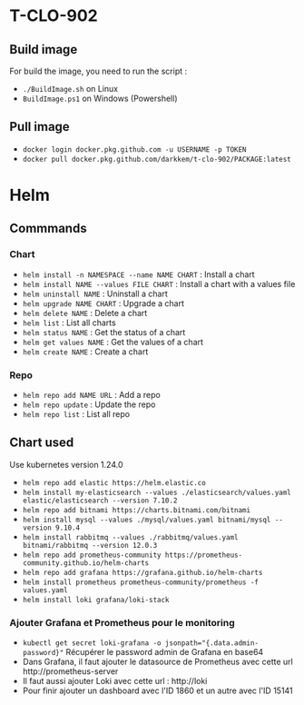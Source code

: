 # T-CLO-902

## Build image
For build the image, you need to run the script : 
- `./BuildImage.sh` on Linux
- `BuildImage.ps1` on Windows (Powershell)

## Pull image

- `docker login docker.pkg.github.com -u USERNAME -p TOKEN`
- `docker pull docker.pkg.github.com/darkkem/t-clo-902/PACKAGE:latest`


# Helm 

## Commmands
### Chart
- `helm install -n NAMESPACE --name NAME CHART` : Install a chart
- `helm install NAME --values FILE CHART` : Install a chart with a values file
- `helm uninstall NAME` : Uninstall a chart
- `helm upgrade NAME CHART` : Upgrade a chart
- `helm delete NAME` : Delete a chart
- `helm list` : List all charts
- `helm status NAME` : Get the status of a chart
- `helm get values NAME` : Get the values of a chart
- `helm create NAME` : Create a chart
### Repo
- `helm repo add NAME URL` : Add a repo
- `helm repo update` : Update the repo
- `helm repo list` : List all repo


## Chart used
Use kubernetes version 1.24.0
- `helm repo add elastic https://helm.elastic.co`
- `helm install my-elasticsearch --values ./elasticsearch/values.yaml elastic/elasticsearch --version 7.10.2`
- `helm repo add bitnami https://charts.bitnami.com/bitnami`
- `helm install mysql --values ./mysql/values.yaml bitnami/mysql --version 9.10.4`
- `helm install rabbitmq --values ./rabbitmq/values.yaml bitnami/rabbitmq --version 12.0.3`
- `helm repo add prometheus-community https://prometheus-community.github.io/helm-charts`
- `helm repo add grafana https://grafana.github.io/helm-charts`
- `helm install prometheus prometheus-community/prometheus -f values.yaml`
- `helm install loki grafana/loki-stack`

### Ajouter Grafana et Prometheus pour le monitoring
- `kubectl get secret loki-grafana -o jsonpath="{.data.admin-password}"` Récupérer le password admin de Grafana en base64
- Dans Grafana, il faut ajouter le datasource de Prometheus avec cette url http://prometheus-server
- Il faut aussi ajouter Loki avec cette url : http://loki
- Pour finir ajouter un dashboard avec l'ID 1860 et un autre avec l'ID 15141
